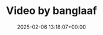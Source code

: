---
archive_date: 2025-02-07
code: DFu5VxHz_B2
date: 2025-02-06 13:18:07+00:00
id: '3562036539801202806'
layout: post
media:
- id: '3562036539801202806'
  type: video
  url: media/DFu5VxHz_B2/3562036539801202806.mp4
permalink: /p/DFu5VxHz_B2/
thumbnail: media/DFu5VxHz_B2/3562036539801202806.jpg
title: Video by banglaaf
---